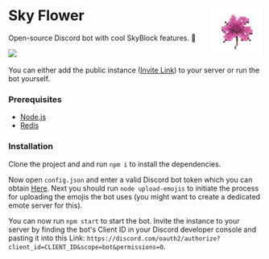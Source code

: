 # Sky Flower <img align="right" width="100" height="100" src="resources/icon_transparent.png">
Open-source Discord bot with cool SkyBlock features. 🌺

<img src="https://i.imgur.com/729g1KQ.png"></img>

You can either add the public instance (<a href="https://discord.com/oauth2/authorize?client_id=747232589961625665&scope=bot&permissions=1073750016">Invite Link</a>) to your server or run the bot yourself.

<h3>Prerequisites</h3>

- <a href="https://nodejs.org/">Node.js</a>
- <a href="https://redis.io/">Redis</a>

<h3>Installation</h3>

Clone the project and and run `npm i` to install the dependencies.

Now open `config.json` and enter a valid Discord bot token which you can obtain <a href="https://discord.com/developers/applications/">Here</a>. Next you should run `node upload-emojis` to initiate the process for uploading the emojis the bot uses (you might want to create a dedicated emote server for this).

You can now run `npm start` to start the bot. Invite the instance to your server by finding the bot's Client ID in your Discord developer console and pasting it into this Link: `https://discord.com/oauth2/authorize?client_id=CLIENT_ID&scope=bot&permissions=0`.
